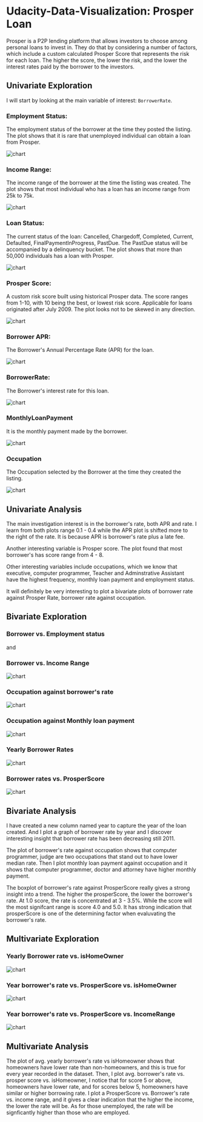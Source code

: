 # Udacity-Data-Visualization: Prosper Loan

Prosper is a P2P lending platform that allows investors to choose among personal loans to invest in. They do that by considering a number of factors, which include a custom calculated Prosper Score that represents the risk for each loan. The higher the score, the lower the risk, and the lower the interest rates paid by the borrower to the investors.

## Univariate Exploration

I will start by looking at the main variable of interest: `BorrowerRate`. 

### Employment Status:
The employment status of the borrower at the time they posted the listing.
The plot shows that it is rare that unemployed individual can obtain a loan from Prosper.

![chart](img/1.png)

### Income Range:
The income range of the borrower at the time the listing was created.
The plot shows that most individual who has a loan has an income range from 25k to 75k.

![chart](img/2.png)

### Loan Status:
The current status of the loan: Cancelled,  Chargedoff, Completed, Current, Defaulted, FinalPaymentInProgress, PastDue. The PastDue status will be accompanied by a delinquency bucket.
The plot shows that more than 50,000 individuals has a loan with Prosper.

![chart](img/3.png)

### Prosper Score:
A custom risk score built using historical Prosper data. The score ranges from 1-10, with 10 being the best, or lowest risk score.  Applicable for loans originated after July 2009.
The plot looks not to be skewed in any direction. 

![chart](img/4.png)

### Borrower APR:
The Borrower's Annual Percentage Rate (APR) for the loan.

![chart](img/5.png)

### BorrowerRate:
The Borrower's interest rate for this loan. 

![chart](img/6.png)

### MonthlyLoanPayment
It is the monthly payment made by the borrower.

![chart](img/7.png)

### Occupation
The Occupation selected by the Borrower at the time they created the listing.

![chart](img/8.png)

## Univariate Analysis
The main investigation interest is in the borrower's rate, both APR and rate. 
I learn from both plots range 0.1 - 0.4 while the APR plot is shifted more to the right 
of the rate. It is because APR is borrower's rate plus a late fee.

Another interesting variable is Prosper score. The plot found that most borrower's has
score range from  4 - 8. 

Other interesting variables include occupations, which we know that executive, computer programmer, Teacher and Adminstrative Assistant 
have the highest frequency, monthly loan payment and employment status.

It will definitely be very interesting to plot a bivariate plots of borrower rate against Prosper Rate, borrower rate against occupation.

## Bivariate Exploration
### Borrower vs. Employment status 
and 
### Borrower vs. Income Range

![chart](img/9.png)

### Occupation against borrower's rate
![chart](img/10.png)
### Occupation against Monthly loan payment
![chart](img/11.png)

### Yearly Borrower Rates
![chart](img/12.png)

### Borrower rates vs. ProsperScore
![chart](img/13.png)

## Bivariate Analysis
I have created a new column named year to capture the year of the loan created. And I plot a graph of borrower rate by year and I discover interesting insight that
borrower rate has been decreasing still 2011.

The plot of borrower's rate against occupation shows that computer programmer, judge are two occupations that stand out to have lower median rate. 
Then I plot monthly loan payment against occupation and it shows that computer programmer, doctor and attorney have higher monthly payment.

The boxplot of borrower's rate against ProsperScore really gives a strong insight into a trend. The higher the prosperScore, the lower the borrower's rate. At 1.0 score, the rate is concentrated
at 3 - 3.5%. While the score will the most signifcant range is score 4.0 and 5.0. It has strong indication that prosperScore is one of the determining factor when evaluvating the borrower's rate.

## Multivariate Exploration
### Yearly Borrower rate vs. isHomeOwner
![chart](img/14.png)

### Year borrower's rate vs. ProsperScore vs. isHomeOwner
![chart](img/15.png)

### Year borrower's rate vs. ProsperScore vs. IncomeRange
![chart](img/16.png)

## Multivariate Analysis
The plot of avg. yearly borrower's rate vs isHomeowner shows that homeowners have lower rate than non-homeowners, and this is true for every year recorded in the dataset.
Then, I plot avg. borrower's rate vs. prosper score vs. isHomeowner, I notice that for score 5 or above, homeowners have lower rate, and for scores below 5, homeowners have similar or higher borrowing rate.
I plot a ProsperScore vs. Borrower's rate vs. income range, and it gives a clear indication that the higher the income, the lower the rate will be. As for those unemployed, the rate will be signficantly higher than those who are employed.